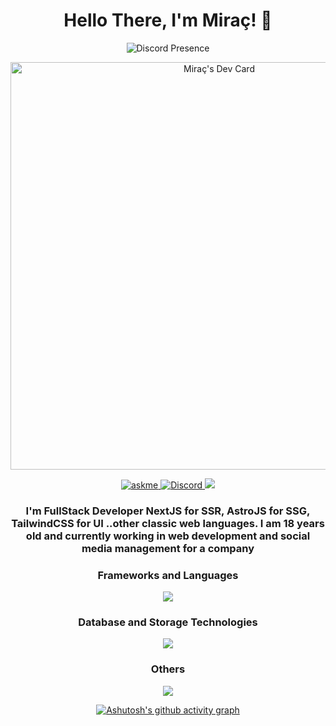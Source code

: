 <div align="center">
  <h1>Hello There, I'm Miraç! 🥏 </h1>
  
![Discord Presence](https://lanyard.cnrad.dev/api/619925060387340299)

<a href="https://app.daily.dev/miracim"><img src="https://api.daily.dev/devcards/v2/ffZ5mae9yjamK57wZBoUh.png?type=wide&r=qqk" width="652" alt="Miraç's Dev Card"/></a>

<a href="https://discord.com/users/619925060387340299">
<img alt="askme" src="https://img.shields.io/badge/Ask%20me-anything-1abc9c.svg" />
</a>
<a href="https://discord.com/users/619925060387340299"><img alt="Discord" src="https://img.shields.io/badge/miracim-7289DA?style=flat&logo=discord&logoColor=white"/>
</a>
<img src="https://komarev.com/ghpvc/?username=turkgenciyim"/>
</a>
<br/>
<h3>I'm FullStack Developer NextJS for SSR,  AstroJS for SSG, TailwindCSS for UI ..other classic web languages. I am 18 years old and currently working in web development and social media management for a company </h3>
<h3>Frameworks and Languages</h3>
<img src="https://skillicons.dev/icons?i=nextjs,astro,react,tailwindcss,express,nodejs,javascript,html,css&theme=dark" />
<br/>
<h3>Database and Storage Technologies</h3>
<img src="https://skillicons.dev/icons?i=sqlite,aws,mongodb,mysql,supabase,planetscale,prisma&theme=dark" />
<br/>
<h3>Others</h3>
<img src="https://skillicons.dev/icons?i=vercel,ps,devto,github,linkedin,vscode,discord&theme=dark" />
<br/>

[![Ashutosh's github activity graph](https://github-readme-activity-graph.vercel.app/graph?username=turkgenciyim&theme=tokyo-night)](https://github.com/ashutosh00710/github-readme-activity-graph)

